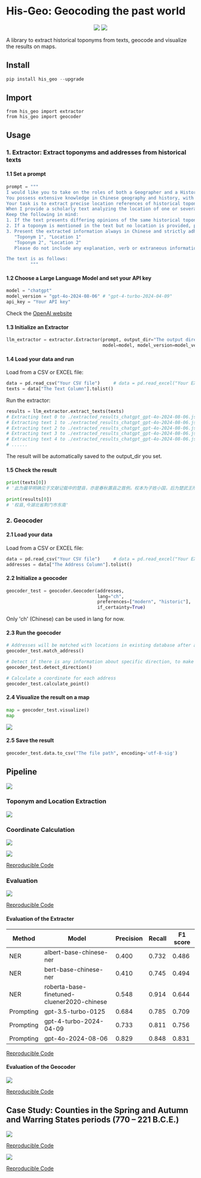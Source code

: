 # His-Geo:  Geocoding the past world
<p align="center">
<!-- <a href="https://pypi.org/project/his_geo">
    <img src="https://img.shields.io/pypi/v/his_geo.svg" /></a> -->
<a href="http://www.apache.org/licenses/">
    <img src="https://img.shields.io/badge/License-MIT-green" /></a>
<a href="https://colab.research.google.com/github/yukiyuqichen/His-Geo/blob/main/test.ipynb">
    <img src="https://colab.research.google.com/assets/colab-badge.svg" /></a>
</p>

A library to extract historical toponyms from texts, geocode and visualize the results on maps.

## Install ##

```python
pip install his_geo --upgrade
```

## Import

```
from his_geo import extractor
from his_geo import geocoder
```

## Usage ##

### 1. Extractor: Extract toponyms and addresses from historical texts

#### 1.1 Set a prompt

```python
prompt = """
I would like you to take on the roles of both a Geographer and a Historian. 
You possess extensive knowledge in Chinese geography and history, with a particular expertise in historical toponymy. 
Your task is to extract precise location references of historical toponyms from texts.
When I provide a scholarly text analyzing the location of one or several historical toponyms, please identify and extract both the toponyms and their corresponding location references from the text. 
Keep the following in mind:
1. If the text presents differing opinions of the same historical toponym's location from various scholars, only extract the most correct location reference that the author of the text acknowledges or agrees with. Do not include location references that the author disputes.
2. If a toponym is mentioned in the text but no location is provided, please skip this toponym.
3. Present the extracted information always in Chinese and strictly adhere to the following format:
   "Toponym 1", "Location 1"
   "Toponym 2", "Location 2"
   Please do not include any explanation, verb or extraneous information.

The text is as follows:
         """
```

#### 1.2 Choose a Large Language Model and set your API key

```python
model = "chatgpt"
model_version = "gpt-4o-2024-08-06"	# "gpt-4-turbo-2024-04-09"
api_key = "Your API key"
```

Check the [OpenAI website](https://openai.com/blog/openai-api)

#### 1.3 Initialize an Extractor

```python
llm_extractor = extractor.Extractor(prompt, output_dir="The output directory", 
                                    model=model, model_version=model_version, 									            api_key=api_key)
```

#### 1.4 Load your data and run

Load from a CSV or EXCEL file:

```python
data = pd.read_csv("Your CSV file")		# data = pd.read_excel("Your EXCEL file")
texts = data["The Text Column"].tolist()
```

Run the extractor:

```python
results = llm_extractor.extract_texts(texts)
# Extracting text 0 to ./extracted_results_chatgpt_gpt-4o-2024-08-06.json
# Extracting text 1 to ./extracted_results_chatgpt_gpt-4o-2024-08-06.json
# Extracting text 2 to ./extracted_results_chatgpt_gpt-4o-2024-08-06.json
# Extracting text 3 to ./extracted_results_chatgpt_gpt-4o-2024-08-06.json
# Extracting text 4 to ./extracted_results_chatgpt_gpt-4o-2024-08-06.json
# ......
```

The result will be automatically saved to the output_dir you set.

#### 1.5 Check the result

```python
print(texts[0])
# '此为最早明确见于文献记载中的楚县，亦是春秋置县之首例。权本为子姓小国，后为楚武王所灭，并被改建为县。《左传》庄公十八年载：“初，楚武王克权，使斗缗尹之。”斗缗为楚国大夫，“尹之”，就是以斗缗为权县的长官，来管理县内的有关事务。楚武王在位时间为公元前740年至前690年。《水经·沔水注》曰：“沔水自荆城东南流，迳当阳县之章山东，山上有故城，太尉陶侃伐杜曾所筑也。……沔水又东，右会权口，水出章山，东南流权城北，古之权国也。”《大清一统志》卷342安陆府古迹权城下亦云：“在钟祥县西南。”是权县当位于今湖北省荆门县东南。杨伯峻《春秋左传注》以为在今湖北省当阳县东南，恐非，当是将古当阳县（位于今荆门县西南）与今当阳县错混而致误。后斗缗据权县而叛楚，楚武王率军“围而杀之”。随后“迁权于那处，使阎敖尹之”(《左传》庄公十八年)，即楚武王把权县原有的臣民迁往“那处”，并在那处设县，让阎敖为县尹，负责那处的地方政务。又，徐少华认为“迁权于那处”的应是指权国旧贵族及部分平民，在权县当仍有大多数平民留于当地而为县民，不可能全面迁走而使权成为弃地，权县仍当继续存在。其说恐未必与当时的事情发展相符。因权与那处颇近，权迁那处后，权已演变为一居民点，即一般的楚邑，而权县应当不复存在了。'
 
print(results[0])
# '权县,今湖北省荆门市东南'

```

### 2. Geocoder

#### 2.1 Load your data

Load from a CSV or EXCEL file:

```python
data = pd.read_csv("Your CSV file")		# data = pd.read_excel("Your EXCEL file")
addresses = data["The Address Column"].tolist()
```

#### 2.2 Initialize a geocoder

```python
geocoder_test = geocoder.Geocoder(addresses, 
                                  lang="ch",
                                  preferences=["modern", "historic"],
                                  if_certainty=True)
```

Only 'ch' (Chinese) can be used in lang for now.

#### 2.3 Run the goecoder

```python
# Addresses will be matched with locations in existing database after a process of toponym normalization
geocoder_test.match_address()

# Detect if there is any information about specific direction, to make the calculation more accurate
geocoder_test.detect_direction()

# Calculate a coordinate for each address
geocoder_test.calculate_point()
```

#### 2.4 Visualize the result on a map

```python
map = geocoder_test.visualize()
map
```

![](https://github.com/yukiyuqichen/Historical-Geocoder/blob/main/figures/visualization.png)

#### 2.5 Save the result

```python
geocoder_test.data.to_csv("The file path", encoding='utf-8-sig')
```

## Pipeline ##

![](https://github.com/yukiyuqichen/Historical-Geocoder/blob/main/figures/workflow.png)

### Toponym and Location Extraction

![](https://github.com/yukiyuqichen/His-Geo/blob/main/figures/extraction.png)

### Coordinate Calculation

![](https://github.com/yukiyuqichen/His-Geo/blob/main/figures/calculation_from_polygon.png)

![](https://github.com/yukiyuqichen/His-Geo/blob/main/figures/calculation_from_point.png)

[Reproducible Code](reproducible_code/code_for_figure_3_4.ipynb)

### Evaluation

![](https://github.com/yukiyuqichen/His-Geo/blob/main/figures/closeness.png)

[Reproducible Code](reproducible_code/code_for_figure_5.ipynb)

#### Evaluation of the Extracter

|  Method   |   Model   | Precision |   Recall  |  F1 score |
|-----------|-----------|-----------|-----------|-----------|
|NER|albert-base-chinese-ner|0.400|0.732|0.486|
|NER|bert-base-chinese-ner|0.410|0.745|0.494|
|NER|roberta-base-finetuned-cluener2020-chinese|0.548|0.914|0.644|
|Prompting|gpt-3.5-turbo-0125|0.684|0.785|0.709|
|Prompting|gpt-4-turbo-2024-04-09|0.733|0.811|0.756|
|Prompting|gpt-4o-2024-08-06|0.829|0.848|0.831|

[Reproducible Code](reproducible_code/code_for_table_1.ipynb)

#### Evaluation of the Geocoder

![](https://github.com/yukiyuqichen/His-Geo/blob/main/figures/evaluation_geocoder.png)

[Reproducible Code](reproducible_code/code_for_table_2_figure_6.ipynb)

## Case Study: Counties in the Spring and Autumn and Warring States periods (770 – 221 B.C.E.)

![](https://github.com/yukiyuqichen/His-Geo/blob/main/figures/chgis_counties.png)

[Reproducible Code](reproducible_code/code_for_figure_9.ipynb)


![](https://github.com/yukiyuqichen/His-Geo/blob/main/figures/maps.png)

[Reproducible Code](reproducible_code/code_for_figure_7_8.ipynb)
